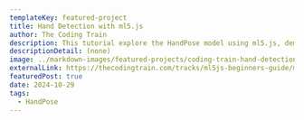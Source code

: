 ```yaml
---
templateKey: featured-project
title: Hand Detection with ml5.js
author: The Coding Train
description: This tutorial explore the HandPose model using ml5.js, demonstrating how to track hand keypoints and create an interactive painting sketch using gestures.
descriptionDetail: (none)
image: ../markdown-images/featured-projects/coding-train-hand-detection.png
externalLink: https://thecodingtrain.com/tracks/ml5js-beginners-guide/ml5/hand-pose
featuredPost: true
date: 2024-10-29
tags:
  - HandPose
---
```

